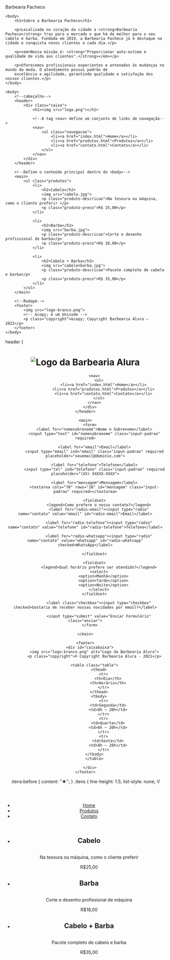<!DOCTYPE html>
<html lang="pt-br"> 
    <head>
        <meta charset="UTF-8"
        <title> Barbearia Pacheco </title>
    </head>

    <body>
        <h1>Sobre a Barbearia Pacheco</h1>

        <p>Localizada no coração da cidade a <strong>Barbearia Pacheco</strong> traz para o mercado o que há de melhor para o seu cabelo e barba. Fundada em 2019, a Barbearia Pacheco já é destaque na cidade e conquista novos clientes a cada dia.</p>

        <p><em>Nossa missão é: <strong>"Proporcionar auto-estima e qualidade de vida aos clientes".</strong></em></p>

        <p>Oferecemos profissionais experientes e antenados às mudanças no mundo da moda. O atendimento possui padrão de 
        excelência e agilidade, garantindo qualidade e satisfação dos nossos clientes.</p>
    </body>

</html>
<!DOCTYPE html>
<html lang="pt-br">
    <head>
        <meta charset="UTF-8">
        <title>Produtos - Barbearia Alura</title>
        <!-- colocar o reset antes para que ele não apague tudo que eu fizer no produto.css -->
        <link rel="stylesheet" href="reset.css">
        <link rel="stylesheet" href="produtos.css">
    </head>

    <body>
        <!--cabeçalho-->
        <header>
            <div class="caixa">
                <h1><img src="logo.png"></h1>

                <!--A tag <nav> define um conjunto de links de navegação-->
                <nav>
                    <ul class="navegacao">
                        <li><a href="index.html">Home</a></li>
                        <li><a href="produtos.html">Produtos</a></li>
                        <li><a href="contato.html">Contato</a></li>
                    </ul>
                </nav>
            </div>
        </header>

        <!--Define o conteúdo principal dentro do <body>-->
        <main>
            <ul class="produtos">
                <li>
                    <h2>Cabelo</h2>
                    <img src="cabelo.jpg">
                    <p class="produto-descricao">Na tesoura ou máquina, como o cliente preferir </p>
                    <p class="produto-preco">R$ 25,00</p>
                </li>

                <li>
                    <h2>Barba</h2>
                    <img src="barba.jpg">
                    <p class="produto-descricao">Corte e desenho profissional de barba</p>
                    <p class="produto-preco">R$ 18,00</p>
                </li>

                <li>
                    <h2>Cabelo + Barba</h2>
                    <img src="cabelo+barba.jpg">
                    <p class="produto-descricao">Pacote completo de cabelo e barba</p>
                    <p class="produto-preco">R$ 35,00</p>
                </li>
            </ul>
        </main>

        <!--Rodapé-->
        <footer>
            <img src="logo-branco.png">
            <!-- &copy; é um Unicode -->
            <p class="copyright">&copy; Copyright Barbearia Alura – 2022</p>
        </footer>
    </body>
 header {
      <link rel="stylesheet" href="reset.css">
    <link rel="stylesheet" href="style.css">

</head>
<body>
    <header>
        <div class="caixa">
            <h1><img src="logo-branco.png" alt="Logo da Barbearia Alura"></h1>

            <nav>
                <ul>
                    <li><a href="index.html">Home</a></li>
                    <li><a href="produtos.html">Produtos</a></li>
                    <li><a href="contato.html">Contato</a></li>
                </ul>
            </nav>
        </div>
    </header>

    <main>
        <form>
            <label for="nomesobrenome">Nome e Sobrenome</label>
            <input type="text" id="nomesobrenome" class="input-padrao" required>

            <label for="email">Email</label>
            <input type="email" ind="email" class="input-padrao" required placeholder="seuemail@dominio.com">

            <label for="telefone">Telefone</label>
            <input type="tel" ind="telefone" class="input-padrao" required placeholder="(XX) XXXXX-XXXX">

            <label for="mensagem">Mensagem</label>
            <textarea cols="70" rows="10" id="mensagem" class="input-padrao" required></textarea>

            <fieldset>
                <legend>Como prefere o nosso contato?</legend>
                <label for="radio-email"><input type="radio" name="contato" value="email" id="radio-email">Email</label>

                <label for="radio-telefone"><input type="radio" name="contato" value="telefone" id="radio-telefone">Telefone</label>

                <label for="radio-whatsapp"><input type="radio" name="contato" value="whatsapp" id="radio-whatsapp" checked>WhatsApp</label>

            </fieldset>

            <fieldset>
                <legend>Qual horário prefere ser atendido?</legend>
                <select>
                    <option>Manhã</option>
                    <option>Tarde</option>
                    <option>Noite</option>
                </select>
            </fieldset>

                <label class="checkbox"><input type="checkbox" checked>Gostaria de receber nossas novidades por email?</label>

                <input type="submit" value="Enviar Formulário" class="enviar">
        </form>

    </main>

    <footer>
        <div id="caixabaixa">
            <img src="logo-branco.png" alt="Logo da Barbearia Alura">
            <p class="copyright">© Copyright Barbearia Alura - 2021</p>

            <table class="table">
                <thead>
                    <tr>
                        <th>Dia</th>
                        <th>Horário</th>
                    </tr>
                </thead>
                <tbody>
                    <tr>
                        <td>Segunda</td>
                        <td>8h ~ 20h</td>
                    </tr>
                    <tr>
                        <td>Quarta</td>
                        <td>8h ~ 20h</td>
                    </tr>
                    <tr>
                        <td>Sexta</td>
                        <td>8h ~ 20h</td>
                    </tr>
                </tbody>    
            </table>

        </div>
    </footer>
</body>
.itens:before {
    content: "★";
}
.itens {
    line-height: 1.5;
    list-style: none;
V<!DOCTYPE html>
<html lang="pt-BR">
    <head>
        <meta charset="UTF-8">
        <title>Produtos - Barbearia Alura</title>
        <link rel="stylesheet" href="reset.css">
        <link rel="stylesheet" href="products.css">
    </head>
    <body>
        <header class="header">
            <h1 class="logo" ><img src="logo.png" alt=""></h1>
            <nav class="navigation">
                <ul>
                    <li><a href="index.html" class="nav-links">Home</a></li>
                    <li><a href="products.html" class="nav-links">Produtos</a></li>
                    <li><a href="contact.html" class="nav-links">Contato</a></li>
                </ul>
            </nav>
        </header>
        <main>
            <ul class="products">
                <li class="items-products">
                    <h2 class="name-product">Cabelo</h2>
                    <img src="cabelo.jpg" alt="">
                    <p class="description">Na tesoura ou máquina, como o cliente preferir</p>
                    <p class="price">R$25,00</p>
                </li>
                <li class="items-products">
                    <h2 class="name-product">Barba</h2>
                    <img src="barba.jpg"description alt="">
                    <p class="description">Corte e desenho profissional de máquina</p>
                    <p class="price">R$18,00</p>
                </li>
                <li class="items-products">
                    <h2 class="name-product">Cabelo + Barba</h2>
                    <img src="cabelo+barba.jpg" alt="">
                    <p class="description">Pacote completo de cabelo e barba</p>
                    <p class="price">R$35,00</p>
                </li>
            </ul>
        </main>
    </body>
</html>

